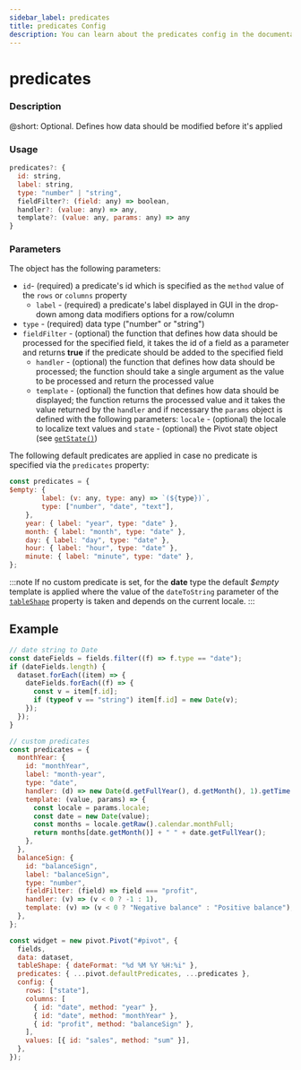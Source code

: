 ```yaml
---
sidebar_label: predicates
title: predicates Config
description: You can learn about the predicates config in the documentation of the DHTMLX JavaScript Pivot library. Browse developer guides and API reference, try out code examples and live demos, and download a free 30-day evaluation version of DHTMLX Pivot.
---
```


# predicates

### Description

@short: Optional. Defines how data should be modified before it's applied 

### Usage

~~~jsx
predicates?: {
  id: string,
  label: string,
  type: "number" | "string",
  fieldFilter?: (field: any) => boolean,
  handler?: (value: any) => any,
  template?: (value: any, params: any) => any
}
~~~

### Parameters

The object has the following parameters:

  - `id`- (required) a predicate's id which is specified as the `method` value of the `rows` or `columns` property
	- `label` - (required) a predicate's label displayed in GUI in the drop-down among data modifiers options for a row/column 
  - `type` - (required) data type ("number" or "string")
  - `fieldFilter` - (optional) the function that defines how data should be processed for the specified field, it takes the id of a field as a parameter and returns **true** if the predicate should be added to the specified field
	- `handler` - (optional) the function that defines how data should be processed; the function should take a single argument as the value to be processed and return the processed value
	- `template` - (optional) the function that defines how data should be displayed; the function returns the processed value and it takes the value returned by the `handler` and if necessary the `params` object is defined with the following parameters: `locale` - (optional) the locale to localize text values and `state` - (optional) the Pivot state object (see [`getState()`](/api/internal/getstate-method))
 

The following default predicates are applied in case no predicate is specified via the `predicates` property:

~~~jsx
const predicates = {
$empty: {
		label: (v: any, type: any) => `(${type})`,
		type: ["number", "date", "text"],
	},
	year: { label: "year", type: "date" },
	month: { label: "month", type: "date" },
	day: { label: "day", type: "date" },
	hour: { label: "hour", type: "date" },
	minute: { label: "minute", type: "date" },
};
~~~

:::note
If no custom predicate is set, for the **date** type the default *$empty* template is applied where the value of the `dateToString` parameter of the [`tableShape`](/api/properties/tableshape-property) property is taken and depends on the current locale.
:::

## Example

~~~jsx
// date string to Date
const dateFields = fields.filter((f) => f.type == "date");
if (dateFields.length) {
  dataset.forEach((item) => {
    dateFields.forEach((f) => {
      const v = item[f.id];
      if (typeof v == "string") item[f.id] = new Date(v);
    });
  });
}

// custom predicates
const predicates = {
  monthYear: {
    id: "monthYear",
    label: "month-year",
    type: "date",
    handler: (d) => new Date(d.getFullYear(), d.getMonth(), 1).getTime(),
    template: (value, params) => {
      const locale = params.locale;
      const date = new Date(value);
      const months = locale.getRaw().calendar.monthFull;
      return months[date.getMonth()] + " " + date.getFullYear();
    },
  },
  balanceSign: {
    id: "balanceSign",
    label: "balanceSign",
    type: "number",
    fieldFilter: (field) => field === "profit",
    handler: (v) => (v < 0 ? -1 : 1),
    template: (v) => (v < 0 ? "Negative balance" : "Positive balance"),
  },
};

const widget = new pivot.Pivot("#pivot", {
  fields,
  data: dataset,
  tableShape: { dateFormat: "%d %M %Y %H:%i" },
  predicates: { ...pivot.defaultPredicates, ...predicates },
  config: {
    rows: ["state"],
    columns: [
      { id: "date", method: "year" },
      { id: "date", method: "monthYear" },
      { id: "profit", method: "balanceSign" },
    ],
    values: [{ id: "sales", method: "sum" }],
  },
});
~~~


